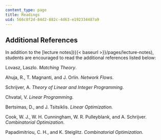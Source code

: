 ```yaml
---
content_type: page
title: Readings
uid: 566c8f2d-84d2-882c-4d63-e192334487a9
---
```


Additional References
---------------------

In addition to the [lecture notes]({{< baseurl >}}/pages/lecture-notes), students are encouraged to read the additional references listed below:

Lovasz, Laszlo. _Matching Theory_.

Ahuja, R., T. Magnanti, and J. Orlin. _Network Flows_.

Schrijver, A. _Theory of Linear and Integer Programming_.

Chvatal, V. _Linear Programming_.

Bertsimas, D., and J. Tsitsiklis. _Linear Optimization._

Cook, W. J., W. H. Cunningham, W. R. Pulleyblank, and A. Schrijver. _Combinatorial Optimization_.

Papadimitriou, C. H., and K. Steiglitz. _Combinatorial Optimization_.